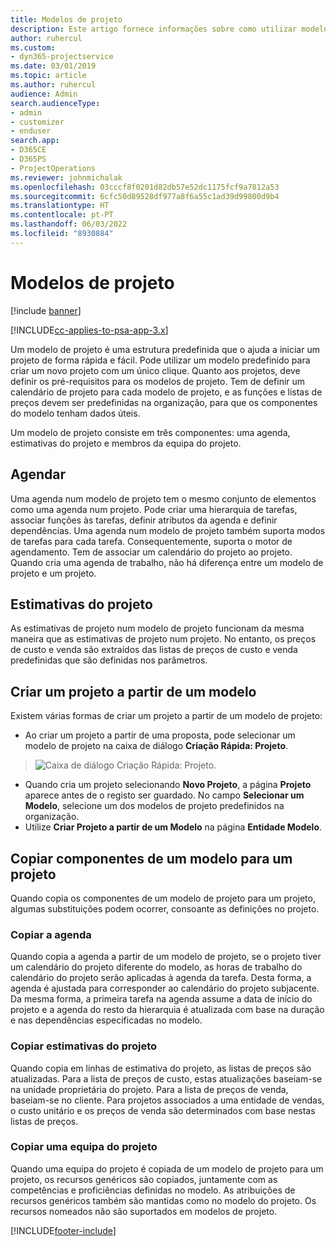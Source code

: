 ```yaml
---
title: Modelos de projeto
description: Este artigo fornece informações sobre como utilizar modelos de projeto para configuração rápida do projeto.
author: ruhercul
ms.custom:
- dyn365-projectservice
ms.date: 03/01/2019
ms.topic: article
ms.author: ruhercul
audience: Admin
search.audienceType:
- admin
- customizer
- enduser
search.app:
- D365CE
- D365PS
- ProjectOperations
ms.reviewer: johnmichalak
ms.openlocfilehash: 03cccf8f0201d82db57e52dc1175fcf9a7812a53
ms.sourcegitcommit: 6cfc50d89528df977a8f6a55c1ad39d99800d9b4
ms.translationtype: HT
ms.contentlocale: pt-PT
ms.lasthandoff: 06/03/2022
ms.locfileid: "8930884"
---
```

# <a name="project-templates"></a>Modelos de projeto 

[!include [banner](../includes/psa-now-project-operations.md)]

[!INCLUDE[cc-applies-to-psa-app-3.x](../includes/cc-applies-to-psa-app-3x.md)]

Um modelo de projeto é uma estrutura predefinida que o ajuda a iniciar um projeto de forma rápida e fácil. Pode utilizar um modelo predefinido para criar um novo projeto com um único clique. Quanto aos projetos, deve definir os pré-requisitos para os modelos de projeto. Tem de definir um calendário de projeto para cada modelo de projeto, e as funções e listas de preços devem ser predefinidas na organização, para que os componentes do modelo tenham dados úteis.

Um modelo de projeto consiste em três componentes: uma agenda, estimativas do projeto e membros da equipa do projeto.

## <a name="schedule"></a>Agendar

Uma agenda num modelo de projeto tem o mesmo conjunto de elementos como uma agenda num projeto. Pode criar uma hierarquia de tarefas, associar funções às tarefas, definir atributos da agenda e definir dependências. Uma agenda num modelo de projeto também suporta modos de tarefas para cada tarefa. Consequentemente, suporta o motor de agendamento. Tem de associar um calendário do projeto ao projeto. Quando cria uma agenda de trabalho, não há diferença entre um modelo de projeto e um projeto.

## <a name="project-estimates"></a>Estimativas do projeto

As estimativas de projeto num modelo de projeto funcionam da mesma maneira que as estimativas de projeto num projeto. No entanto, os preços de custo e venda são extraídos das listas de preços de custo e venda predefinidas que são definidas nos parâmetros.

## <a name="creating-a-project-from-a-template"></a>Criar um projeto a partir de um modelo
 
Existem várias formas de criar um projeto a partir de um modelo de projeto:

- Ao criar um projeto a partir de uma proposta, pode selecionar um modelo de projeto na caixa de diálogo **Criação Rápida: Projeto**.

> ![Caixa de diálogo Criação Rápida: Projeto.](media/project-11.png)

- Quando cria um projeto selecionando **Novo Projeto**, a página **Projeto** aparece antes de o registo ser guardado. No campo **Selecionar um Modelo**, selecione um dos modelos de projeto predefinidos na organização.
- Utilize **Criar Projeto a partir de um Modelo** na página **Entidade Modelo**.

## <a name="copying-components-of-template-to-project"></a>Copiar componentes de um modelo para um projeto

Quando copia os componentes de um modelo de projeto para um projeto, algumas substituições podem ocorrer, consoante as definições no projeto.

### <a name="copying-the-schedule"></a>Copiar a agenda

Quando copia a agenda a partir de um modelo de projeto, se o projeto tiver um calendário do projeto diferente do modelo, as horas de trabalho do calendário do projeto serão aplicadas à agenda da tarefa. Desta forma, a agenda é ajustada para corresponder ao calendário do projeto subjacente. Da mesma forma, a primeira tarefa na agenda assume a data de início do projeto e a agenda do resto da hierarquia é atualizada com base na duração e nas dependências especificadas no modelo. 

### <a name="copying-project-estimates"></a>Copiar estimativas do projeto 

Quando copia em linhas de estimativa do projeto, as listas de preços são atualizadas. Para a lista de preços de custo, estas atualizações baseiam-se na unidade proprietária do projeto. Para a lista de preços de venda, baseiam-se no cliente. Para projetos associados a uma entidade de vendas, o custo unitário e os preços de venda são determinados com base nestas listas de preços.

### <a name="copying-a-project-team"></a>Copiar uma equipa do projeto

Quando uma equipa do projeto é copiada de um modelo de projeto para um projeto, os recursos genéricos são copiados, juntamente com as competências e proficiências definidas no modelo. As atribuições de recursos genéricos também são mantidas como no modelo do projeto. Os recursos nomeados não são suportados em modelos de projeto.


[!INCLUDE[footer-include](../includes/footer-banner.md)]
